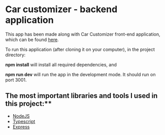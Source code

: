# Car customizer - backend application

This app has been made along with Car Customizer front-end application, which can be found [here]().

To run this application (after cloning it on your computer), in the project directory:

**npm install**
will install all required dependencies, and

**npm run dev**
will run the app in the development mode. It should run on port 3001. 

## The most important libraries and tools I used in this project:**
 - [NodeJS](https://nodejs.org/en/docs/)
 - [Typescript](https://www.typescriptlang.org/)
 - [Express](https://expressjs.com/)
